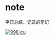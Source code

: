 # note
平日总结，记录的笔记

<a href="https://996.icu"><img src="https://img.shields.io/badge/link-996.icu-red.svg" alt="996.icu" /></a>
